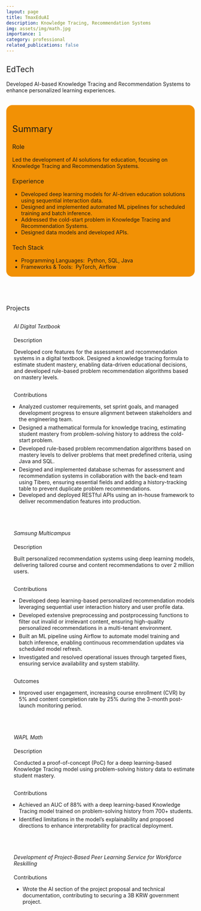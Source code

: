 ```yaml
---
layout: page
title: TmaxEduAI
description: Knowledge Tracing, Recommendation Systems
img: assets/img/math.jpg
importance: 1
category: professional
related_publications: false
---
```


<style>
    :root {
        --summary-background-color: #f29105; /* 기본 모드 배경색 */
    }

    html[data-theme="dark"] {
        --summary-background-color: var(--global-hover-color); /* 다크 모드 배경색 */
    }

    .summary-container {
        background-color: var(--summary-background-color);
        padding: 1rem 1rem 0.25rem 1rem;
        border-radius: 1rem;
    }
</style>

<h2 style="font-weight: 400;">EdTech</h2>
<p>
    Developed AI-based <strong style="font-weight: 400;">Knowledge Tracing</strong> and <strong style="font-weight: 400;">Recommendation Systems</strong> to enhance personalized learning experiences.
</p>
<br>

<!-- Summary 부분을 summary-container 클래스로 감쌈 -->
<div class="summary-container">
    <h2 style="font-weight: 400; font-size: 1.5rem;">Summary</h2>
    <h3 style="font-weight: 400; font-size: 1rem;">Role</h3>
    <p>
        Led the development of AI solutions for education, focusing on Knowledge Tracing and Recommendation Systems.
    </p>
    <h3 style="font-weight: 400; font-size: 1rem;">Experience</h3>
    <ul>
        <li>Developed deep learning models for AI-driven education solutions using sequential interaction data.</li>
        <li>Designed and implemented automated ML pipelines for scheduled training and batch inference.</li>
        <li>Addressed the cold-start problem in Knowledge Tracing and Recommendation Systems.</li>
        <li>Designed data models and developed APIs.</li>
    </ul>
    <h3 style="font-weight: 400; font-size: 1rem;">Tech Stack</h3>
    <ul>
        <li>Programming Languages:&nbsp;&nbsp;Python, SQL, Java</li>
        <li>Frameworks & Tools:&nbsp;&nbsp;PyTorch, Airflow</li>
    </ul>
</div>
<br>
<br>
<br>

<h3 style="font-weight: 400; margin-bottom: 30px;">Projects</h3>
<h5 style="font-weight: 400; margin-left: 20px; margin-bottom: 20px;">AI Digital Textbook</h5>
<p style="margin-left: 20px;">
    <strong style="font-weight: 400;">Description</strong>
</p>
<p style="margin-left: 20px; margin-bottom: 30px;">
    Developed core features for the assessment and recommendation systems in a digital textbook. Designed a knowledge tracing formula to estimate student mastery, enabling data-driven educational decisions, and developed rule-based problem recommendation algorithms based on mastery levels.
</p>
<p style="margin-left: 20px;">
    <strong style="font-weight: 400;">Contributions</strong>
</p>
<ul style="margin-left: 10px;">
    <li style="margin-bottom: 5px;">Analyzed customer requirements, set sprint goals, and managed development progress to ensure alignment between stakeholders and the engineering team.</li>
    <li style="margin-bottom: 5px;">Designed a mathematical formula for knowledge tracing, estimating student mastery from problem-solving history to address the cold-start problem.</li>
    <li style="margin-bottom: 5px;">Developed rule-based problem recommendation algorithms based on mastery levels to deliver problems that meet predefined criteria, using Java and SQL.</li>
    <li>Designed and implemented database schemas for assessment and recommendation systems in collaboration with the back-end team using Tibero, ensuring essential fields and adding a history-tracking table to prevent duplicate problem recommendations.</li>
    <li>Developed and deployed RESTful APIs using an in-house framework to deliver recommendation features into production.</li>
</ul>
<br>
<br>

<h5 style="font-weight: 400; margin-left: 20px; margin-bottom: 20px;">Samsung Multicampus</h5>
<p style="margin-left: 20px;">
    <strong style="font-weight: 400;">Description</strong>
</p>
<p style="margin-left: 20px; margin-bottom: 30px;">
    Built personalized recommendation systems using deep learning models, delivering tailored course and content recommendations to over 2 million users.
</p>
<p style="margin-left: 20px;">
    <strong style="font-weight: 400;">Contributions</strong>
</p>
<ul style="margin-left: 10px;">
    <li style="margin-bottom: 5px;">Developed deep learning-based personalized recommendation models leveraging sequential user interaction history and user profile data.</li>
    <li style="margin-bottom: 5px;">Developed extensive preprocessing and postprocessing functions to filter out invalid or irrelevant content, ensuring high-quality personalized recommendations in a multi-tenant environment.</li>
    <li style="margin-bottom: 5px;">Built an ML pipeline using Airflow to automate model training and batch inference, enabling continuous recommendation updates via scheduled model refresh.</li>
    <li style="margin-bottom: 30px;">Investigated and resolved operational issues through targeted fixes, ensuring service availability and system stability.</li>
</ul>
<p style="margin-left: 20px;">
    <strong style="font-weight: 400;">Outcomes</strong>
</p>
<ul style="margin-left: 10px;">
    <li style="margin-bottom: 5px;">Improved user engagement, increasing course enrollment (CVR) by 5% and content completion rate by 25% during the 3-month post-launch monitoring period.</li>
</ul>
<br>
<br>

<h5 style="font-weight: 400; margin-left: 20px; margin-bottom: 20px;">WAPL Math</h5>
<p style="margin-left: 20px;">
    <strong style="font-weight: 400;">Description</strong>
</p>
<p style="margin-left: 20px; margin-bottom: 30px;">
    Conducted a proof-of-concept (PoC) for a deep learning-based Knowledge Tracing model using problem-solving history data to estimate student mastery.
</p>
<p style="margin-left: 20px;">
    <strong style="font-weight: 400;">Contributions</strong>
</p>
<ul style="margin-left: 10px;">
    <li style="margin-bottom: 5px;">Achieved an AUC of 88% with a deep learning-based Knowledge Tracing model trained on problem-solving history from 700+ students.</li>
    <li>Identified limitations in the model’s explainability and proposed directions to enhance interpretability for practical deployment.</li>
</ul>
<br>
<br>

<h5 style="font-weight: 400; margin-left: 20px; margin-bottom: 20px;">Development of Project-Based Peer Learning Service for Workforce Reskilling</h5>
<p style="margin-left: 20px;">
    <strong style="font-weight: 400;">Contributions</strong>
</p>
<ul style="margin-left: 20px;">
    <li style="margin-bottom: 5px;">Wrote the AI section of the project proposal and technical documentation, contributing to securing a 3B KRW government project.</li>
</ul>
<br>
<br>
